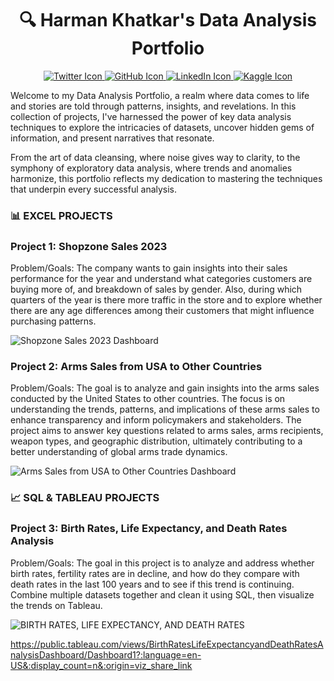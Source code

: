 <h1 align="center">🔍 Harman Khatkar's Data Analysis Portfolio</h1>



<p align="center">
  <a href="TWITTER_PROFILE_URL">
    <img src="TWITTER_ICON_URL" alt="Twitter Icon">
  </a>
  <a href="GITHUB_PROFILE_URL">
    <img src="GITHUB_ICON_URL" alt="GitHub Icon">
  </a>
  <a href="LINKEDIN_PROFILE_URL">
    <img src="LINKEDIN_ICON_URL" alt="LinkedIn Icon">
  </a>
  <a href="KAGGLE_PROFILE_URL">
    <img src="KAGGLE_ICON_URL" alt="Kaggle Icon">
  </a>
</p>


Welcome to my Data Analysis Portfolio, a realm where data comes to life and stories are told through patterns, insights, and revelations. In this collection of projects, I've harnessed the power of key data analysis techniques to explore the intricacies of datasets, uncover hidden gems of information, and present narratives that resonate.

From the art of data cleansing, where noise gives way to clarity, to the symphony of exploratory data analysis, where trends and anomalies harmonize, this portfolio reflects my dedication to mastering the techniques that underpin every successful analysis.

### &#x1F4CA;  <!-- Excel emoji --> EXCEL PROJECTS

### Project 1: Shopzone Sales 2023

Problem/Goals: The company wants to gain insights into their sales performance for the year and understand what categories customers are buying more of, and breakdown of sales by gender. Also, during which quarters of the year is there more traffic in the store and to explore whether there are any age differences among their customers that might influence purchasing patterns.

![Shopzone Sales 2023 Dashboard](https://github.com/haskhatkar/images/blob/main/Shopzone%20Sales%202023.png?raw=true)

### Project 2: Arms Sales from USA to Other Countries

Problem/Goals: The goal is to analyze and gain insights into the arms sales conducted by the United States to other countries. The focus is on understanding the trends, patterns, and implications of these arms sales to enhance transparency and inform policymakers and stakeholders. The project aims to answer key questions related to arms sales, arms recipients, weapon types, and geographic distribution, ultimately contributing to a better understanding of global arms trade dynamics.

![Arms Sales from USA to Other Countries Dashboard](https://github.com/haskhatkar/images/blob/main/Arms%20Sales%20from%20USA%20to%20Other%20Countries.png?raw=true)

### 📈 SQL & TABLEAU PROJECTS

### Project 3: Birth Rates, Life Expectancy, and Death Rates Analysis

Problem/Goals: The goal in this project is to analyze and address whether birth rates, fertility rates are in decline, and how do they compare with death rates in the last 100 years and to see if this trend is continuing. Combine multiple datasets together and clean it using SQL, then visualize the trends on Tableau.

![BIRTH RATES, LIFE EXPECTANCY, AND DEATH RATES](https://github.com/haskhatkar/Data-Analyst-Portfolio/assets/95619175/7f222f2c-f3cd-4dd2-a36e-78f142b36cc8)

https://public.tableau.com/views/BirthRatesLifeExpectancyandDeathRatesAnalysisDashboard/Dashboard1?:language=en-US&:display_count=n&:origin=viz_share_link

